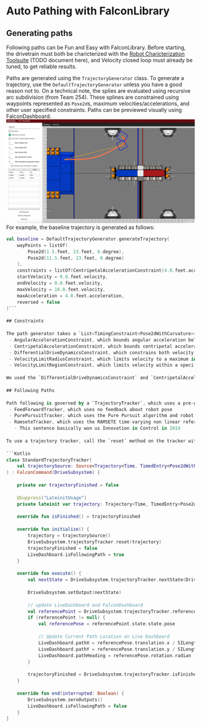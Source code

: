 # Auto Pathing with FalconLibrary

## Generating paths

Following paths can be Fun and Easy with FalconLibrary. Before starting, the drivetrain must both be charicterized with the [Robot Charicterization Toolsuite](https://github.com/robotpy/robot-characterization/) (TODO document here), and Velocity closed loop must already be tuned, to get reliable results. 

Paths are generated using the `TrajectoryGenerator` class. To generate a trajectory, use the `DefaultTrajectoryGenerator` unless you have a good reason not to. On a technical note, the splies are evaluated using recursive arc subdivision (from Team 254). These splines are constrained using waypoints represented as `Pose2d`s, maximum velocities/accelerations, and other user specified constraints. Paths can be previewed visually using FalconDashboard. ![](images/dash1.png) For example, the baseline trajectory is generated as follows:

```Kotlin
val baseline = DefaultTrajectoryGenerator.generateTrajectory(
    wayPoints = listOf(
        Pose2d(1.5.feet, 23.feet, 0.degree),
        Pose2d(11.5.feet, 23.feet, 0.degree)
    ),
    constraints = listOf(CentripetalAccelerationConstraint(4.0.feet.acceleration),
    startVelocity = 0.0.feet.velocity,
    endVelocity = 0.0.feet.velocity,
    maxVelocity = 10.0.feet.velocity,
    maxAcceleration = 4.0.feet.acceleration,
    reversed = false
)```

## Constraints

The path generator takes a `List<TimingConstraint<Pose2dWithCurvature>>`, which are used to constrain the trajectory to ensure the robot can safely follow it. The constraints offered by FalconLibrary are:
 - AngularAccelerationConstraint, which bounds angular acceleration below a specified limit
 - CentripetalAccelerationConstraint, which bounds centripetal acceleration below a specified limit
 - DifferentialDriveDynamicsConstraint, which constrains both velocity and accelerations to fit a `DifferentialDrive` at a specified max voltage
 - VelocityLimitRadiusConstraint, which limits velocity to a maximum in a radius around a specified `Translation2d`
 - VelocityLimitRegionConstraint, which limits velocity within a specified `Rectangle2d` (for example, the Hab from 2019)

We used the `DifferentialDriveDynamicsConstraint` and `CentripetalAccelerationConstraint` to initially constrain the trajectory, and used the `VelocityLimitRegionConstraint` to limit Hab velocity and `VelocityLimitRadiusConstraint` to slow the trajectory for vision placement.

## Following Paths

Path following is governed by a `TrajectoryTracker`, which uses a pre-generated Trajectory and attempts to follow it using a selection of different path following algorithms. The trackers offered by FalconLibrary are:
 - FeedForwardTracker, which uses no feedback about robot pose
 - PurePursuitTracker, which uses the Pure Pursuit algorithm and robot pose
 - RamseteTracker, which uses the RAMSETE time-varying non linear reference controller to correct for disturbances in real time
   - This sentence basically won us Innovation in Control in 2019

To use a trajectory tracker, call the `reset` method on the tracker with the new trajectory to follow, and call the `nextState` method repeatedly to calculate Chassis speeds (TODO link Kinematics article). These should next be fed into your robot's `DifferentialDrive` model to calculate velocities for the left and right wheels, and the velocities and feed forwards fed to the appropriate motor controllers. Note that the `TrajectoryTrackerDriveBase` and `TankDriveSubsystem` contain methods to abstract this calculation away and will take the raw `TrajectoryTrackerOutput`. This is an example, skeleton command to follow a path:

```Kotlin
class StandardTrajectoryTracker(
    val trajectorySource: Source<Trajectory<Time, TimedEntry<Pose2dWithCurvature>>>
) : FalconCommand(DriveSubsystem) {

    private var trajectoryFinished = false
    
    @Suppress("LateinitUsage")
    private lateinit var trajectory: Trajectory<Time, TimedEntry<Pose2dWithCurvature>>

    override fun isFinished() = trajectoryFinished

    override fun initialize() {
        trajectory = trajectorySource()
        DriveSubsystem.trajectoryTracker.reset(trajectory)
        trajectoryFinished = false
        LiveDashboard.isFollowingPath = true
    }
    
    override fun execute() {
        val nextState = DriveSubsystem.trajectoryTracker.nextState(DriveSubsystem.robotPosition)

        DriveSubsystem.setOutput(nextState)

        // update LiveDashboard and FalconDashboard
        val referencePoint = DriveSubsystem.trajectoryTracker.referencePoint
        if (referencePoint != null) {
            val referencePose = referencePoint.state.state.pose

            // Update Current Path Location on Live Dashboard
            LiveDashboard.pathX = referencePose.translation.x / SILengthConstants.kFeetToMeter
            LiveDashboard.pathY = referencePose.translation.y / SILengthConstants.kFeetToMeter
            LiveDashboard.pathHeading = referencePose.rotation.radian
        }

        trajectoryFinished = DriveSubsystem.trajectoryTracker.isFinished
    }
    
    override fun end(interrupted: Boolean) {
        DriveSubsystem.zeroOutputs()
        LiveDashboard.isFollowingPath = false
    }
}
```
